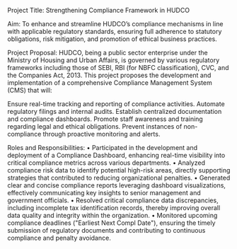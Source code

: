 Project Title:
Strengthening Compliance Framework in HUDCO


Aim:
To enhance and streamline HUDCO’s compliance mechanisms in line with applicable regulatory standards, ensuring full adherence to statutory obligations, risk mitigation, and promotion of ethical business practices.

Project Proposal:
HUDCO, being a public sector enterprise under the Ministry of Housing and Urban Affairs, is governed by various regulatory frameworks including those of SEBI, RBI (for NBFC classification), CVC, and the Companies Act, 2013. This project proposes the development and implementation of a comprehensive Compliance Management System (CMS) that will:

Ensure real-time tracking and reporting of compliance activities.
Automate regulatory filings and internal audits.
Establish centralized documentation and compliance dashboards.
Promote staff awareness and training regarding legal and ethical obligations.
Prevent instances of non-compliance through proactive monitoring and alerts.

Roles and Responsibilities:
•	Participated in the development and deployment of a Compliance Dashboard, enhancing real-time visibility into critical compliance metrics across various departments.
•	Analyzed compliance risk data to identify potential high-risk areas, directly supporting strategies that contributed to reducing organizational penalties.
•	Generated clear and concise compliance reports leveraging dashboard visualizations, effectively communicating key insights to senior management and government officials.
•	Resolved critical compliance data discrepancies, including incomplete tax identification records, thereby improving overall data quality and integrity within the organization.
•	Monitored upcoming compliance deadlines ("Earliest Next Compl Date"), ensuring the timely submission of regulatory documents and contributing to continuous compliance and penalty avoidance.

